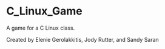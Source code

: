 # C_Linux_Game
A game for a C Linux class.

Created by Elenie Gerolakkitis, Jody Rutter, and Sandy Saran
